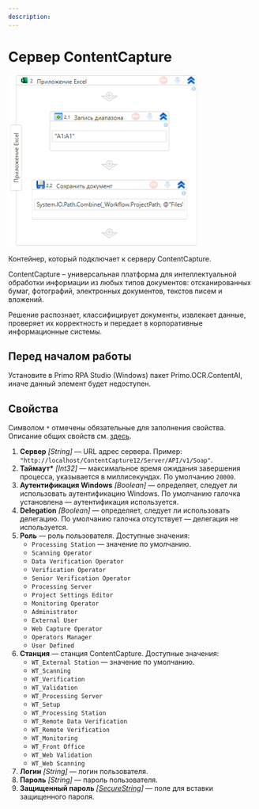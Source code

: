 ```yaml
---
description: 
---
```


# Сервер ContentCapture

![](<../../../.gitbook/assets1/excel-workbook-1.png>)

Контейнер, который подключает к серверу ContentCapture.

ContentCapture – универсальная платформа для интеллектуальной обработки информации из любых типов документов: отсканированных бумаг, фотографий, электронных документов, текстов писем и вложений.

Решение распознает, классифицирует документы, извлекает данные, проверяет их корректность и передает в корпоративные информационные системы. 

## Перед началом работы

Установите в Primo RPA Studio (Windows) пакет Primo.OCR.ContentAI, иначе данный элемент будет недоступен.


## Свойства

Символом `*` отмечены обязательные для заполнения свойства. Описание общих свойств см. [здесь](https://docs.primo-rpa.ru/primo-rpa/primo-studio/process/elements#svoistva-elementa).

1. **Сервер** *[String]* — URL адрес сервера. Пример: `"http://localhost/ContentCapture12/Server/API/v1/Soap"`.
1. **Таймаут\*** *[Int32]* — максимальное время ожидания завершения процесса, указывается в миллисекундах. По умолчанию `20000`.
1. **Аутентификация Windows** *[Boolean]* — определяет, следует ли использовать аутентификацию Windows. По умолчанию галочка установлена — аутентификация используется.
1. **Delegation** *[Boolean]* — определяет, следует ли использовать делегацию. По умолчанию галочка отсутствует — делегация не используется.
1. **Роль** — роль пользователя. Доступные значения:
   * `Processing Station` — значение по умолчанию.
   * `Scanning Operator`
   * `Data Verification Operator`
   * `Verification Operator`
   * `Senior Verification Operator`
   * `Processing Server`
   * `Project Settings Editor`
   * `Monitoring Operator`
   * `Administrator`
   * `External User`
   * `Web Capture Operator`
   * `Operators Manager`
   * `User Defined`
1. **Станция** — станция ContentCapture. Доступные значения:
   * `WT_External Station` — значение по умолчанию.
   * `WT_Scanning`
   * `WT_Verification`
   * `WT_Validation`
   * `WT_Processing Server`
   * `WT_Setup`
   * `WT_Processing Station`
   * `WT_Remote Data Verification`
   * `WT_Remote Verification`
   * `WT_Monitoring`
   * `WT_Front Office`
   * `WT_Web Validation`
   * `WT_Web Scanning`
1. **Логин** *[String]* — логин пользователя.
1. **Пароль** *[String]* — пароль пользователя.
1. **Защищенный пароль** *[[SecureString](https://learn.microsoft.com/ru-ru/dotnet/api/system.security.securestring?view=net-5.0)]* — поле для вставки защищенного пароля.


